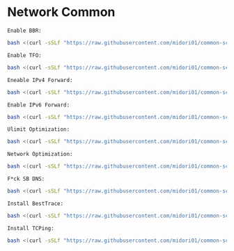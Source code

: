 # Network Common
`Enable BBR:`
```bash
bash <(curl -sSLf "https://raw.githubusercontent.com/midori01/common-scripts/main/network/network.sh") bbr
```
`Enable TFO:`
```bash
bash <(curl -sSLf "https://raw.githubusercontent.com/midori01/common-scripts/main/network/network.sh") tfo
```
`Eneable IPv4 Forward:`
```bash
bash <(curl -sSLf "https://raw.githubusercontent.com/midori01/common-scripts/main/network/network.sh") ipv4fwd
```
`Enable IPv6 Forward:`
```bash
bash <(curl -sSLf "https://raw.githubusercontent.com/midori01/common-scripts/main/network/network.sh") ipv6fwd
```
`Ulimit Optimization:`
```bash
bash <(curl -sSLf "https://raw.githubusercontent.com/midori01/common-scripts/main/network/network.sh") ulimit
```
`Network Optimization:`
```bash
bash <(curl -sSLf "https://raw.githubusercontent.com/midori01/common-scripts/main/network/network.sh") network
```
`F*ck SB DNS:`
```bash
bash <(curl -sSLf "https://raw.githubusercontent.com/midori01/common-scripts/main/network/network.sh") dns
```
`Install BestTrace:`
```bash
bash <(curl -sSLf "https://raw.githubusercontent.com/midori01/common-scripts/main/network/network.sh") besttrace
```
`Install TCPing:`
```bash
bash <(curl -sSLf "https://raw.githubusercontent.com/midori01/common-scripts/main/network/network.sh") tcping
```
